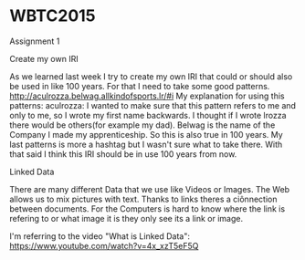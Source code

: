 # WBTC2015
Assignment 1

Create my own IRI

As we learned last week I try to create my own IRI that could or should also be used in like 100 years. For that I need to take some good patterns.
http://aculrozza.belwag.allkindofsports.lr/#i
My explanation for using this patterns:
aculrozza: 
I wanted to make sure that this pattern refers to me and only to me, so I wrote my first name backwards. I thought if I wrote lrozza there would be others(for example my dad).
Belwag is the name of the Company I made my apprenticeship. So this is also true in 100 years.
My last patterns is more a hashtag but I wasn't sure what to take there.
With that said I think this IRI should be in use 100 years from now.

Linked Data

There are many different Data that we use like Videos or Images. The Web allows us to mix pictures with text. Thanks to links theres a ciônnection between documents. For the Computers is hard to know where the link is refering to or what image it is they only see its a link or image.


I'm referring to the video "What is Linked Data": https://www.youtube.com/watch?v=4x_xzT5eF5Q

